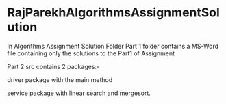 # RajParekhAlgorithmsAssignmentSolution

In Algorithms Assignment Solution Folder
Part 1 folder contains a MS-Word file containing only the solutions to the Part1 of Assignment

Part 2 src contains 2 packages:-

driver package with the main method

service package with linear search and mergesort.
